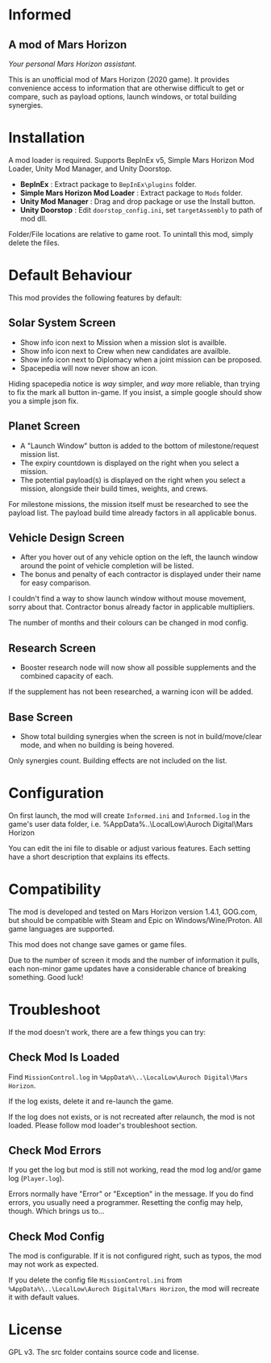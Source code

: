 # Informed #
## A mod of Mars Horizon ##

*Your personal Mars Horizon assistant.*

This is an unofficial mod of Mars Horizon (2020 game).
It provides convenience access to information that are otherwise difficult to get or compare,
such as payload options, launch windows, or total building synergies.


# Installation #

A mod loader is required.
Supports BepInEx v5, Simple Mars Horizon Mod Loader, Unity Mod Manager, and Unity Doorstop.

* **BepInEx** : Extract package to `BepInEx\plugins` folder.
* **Simple Mars Horizon Mod Loader** : Extract package to `Mods` folder.
* **Unity Mod Manager** : Drag and drop package or use the Install button.
* **Unity Doorstop** : Edit `doorstop_config.ini`, set `targetAssembly` to path of mod dll.

Folder/File locations are relative to game root.
To unintall this mod, simply delete the files.


# Default Behaviour #

This mod provides the following features by default:

## Solar System Screen ##

* Show info icon next to Mission when a mission slot is availble.
* Show info icon next to Crew when new candidates are availble.
* Show info icon next to Diplomacy when a joint mission can be proposed.
* Spacepedia will now never show an icon.

Hiding spacepedia notice is _way_ simpler, and _way_ more reliable, than trying to fix the mark all button in-game.
If you insist, a simple google should show you a simple json fix.

## Planet Screen ##

* A "Launch Window" button is added to the bottom of milestone/request mission list.
* The expiry countdown is displayed on the right when you select a mission.
* The potential payload(s) is displayed on the right when you select a mission, alongside their build times, weights, and crews.

For milestone missions, the mission itself must be researched to see the payload list.
The payload build time already factors in all applicable bonus.

## Vehicle Design Screen ##

* After you hover out of any vehicle option on the left, the launch window around the point of vehicle completion will be listed.
* The bonus and penalty of each contractor is displayed under their name for easy comparison.

I couldn't find a way to show launch window without mouse movement, sorry about that.
Contractor bonus already factor in applicable multipliers.

The number of months and their colours can be changed in mod config.

## Research Screen ##

* Booster research node will now show all possible supplements and the combined capacity of each.

If the supplement has not been researched, a warning icon will be added.

## Base Screen ##

* Show total building synergies when the screen is not in build/move/clear mode, and when no building is being hovered.

Only synergies count.  Building effects are not included on the list.


# Configuration #

On first launch, the mod will create `Informed.ini` and `Informed.log` in the game's user data folder,
i.e. %AppData%\..\LocalLow\Auroch Digital\Mars Horizon

You can edit the ini file to disable or adjust various features.
Each setting have a short description that explains its effects.


# Compatibility #

The mod is developed and tested on Mars Horizon version 1.4.1, GOG.com,
but should be compatible with Steam and Epic on Windows/Wine/Proton.
All game languages are supported.

This mod does not change save games or game files.

Due to the number of screen it mods and the number of information it pulls,
each non-minor game updates have a considerable chance of breaking something.
Good luck!


# Troubleshoot #

If the mod doesn't work, there are a few things you can try:

## Check Mod Is Loaded

Find `MissionControl.log` in `%AppData%\..\LocalLow\Auroch Digital\Mars Horizon`.

If the log exists, delete it and re-launch the game.

If the log does not exists, or is not recreated after relaunch, the mod is not loaded.
Please follow mod loader's troubleshoot section.

## Check Mod Errors

If you get the log but mod is still not working, read the mod log and/or game log (`Player.log`).

Errors normally have "Error" or "Exception" in the message.
If you do find errors, you usually need a programmer.
Resetting the config may help, though.  Which brings us to...

## Check Mod Config

The mod is configurable.  If it is not configured right, such as typos, the mod may not work as expected.

If you delete the config file `MissionControl.ini` from `%AppData%\..\LocalLow\Auroch Digital\Mars Horizon`,
the mod will recreate it with default values.


# License #

GPL v3.  The src folder contains source code and license.
